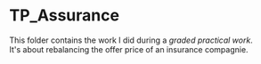 # TP_Assurance

This folder contains the work I did during a *graded practical work*.<br>
It's about rebalancing the offer price of an insurance compagnie.
